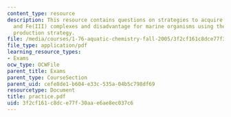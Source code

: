 ```yaml
---
content_type: resource
description: This resource contains questions on strategies to acquire Fe, Fe(II)
  and Fe(III) complexes and disadvantage for marine organisms using the siderophores
  production strategy.
file: /media/courses/1-76-aquatic-chemistry-fall-2005/3f2cf161c8dce77f30aae6ae8ec037c6_practice.pdf
file_type: application/pdf
learning_resource_types:
- Exams
ocw_type: OCWFile
parent_title: Exams
parent_type: CourseSection
parent_uid: cefe8de1-b604-e33c-535a-04b5c798df69
resourcetype: Document
title: practice.pdf
uid: 3f2cf161-c8dc-e77f-30aa-e6ae8ec037c6
---
```

